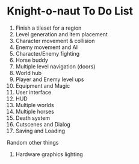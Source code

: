 # Knight-o-naut To Do List

1. Finish a tileset for a region
1. Level generation and item placement
1. Character movement & collision
1. Enemy movement and AI
1. Character/Enemy fighting
1. Horse buddy
1. Multiple level navigation (doors)
1. World hub
1. Player and Enemy level ups
1. Equipment and Magic
1. User interface
1. HUD
1. Multiple worlds
1. Multiple horses
1. Death system
1. Cutscenes and Dialog
1. Saving and Loading

Random other things
1. Hardware graphics lighting
